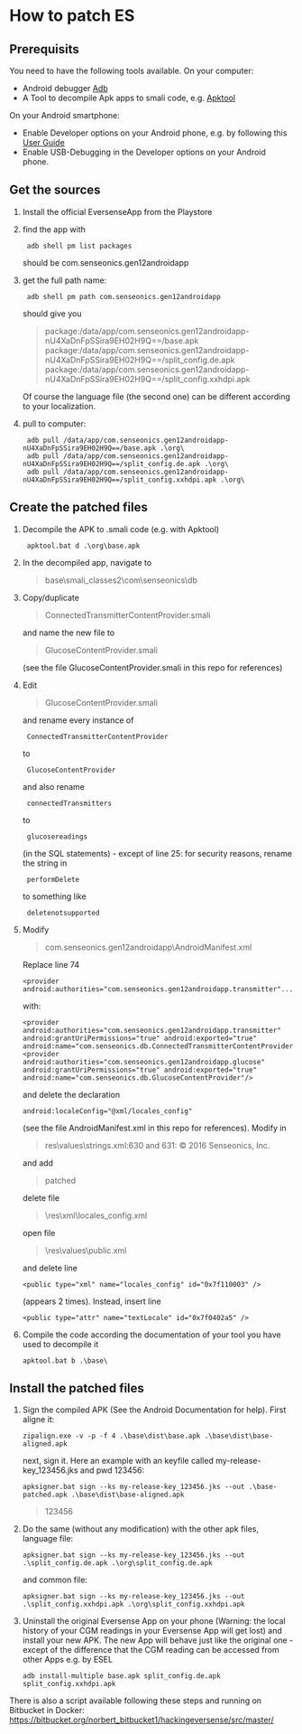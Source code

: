 # How to patch ES
## Prerequisits
You need to have the following tools available. On your computer:
* Android debugger [Adb](https://developer.android.com/studio/command-line/adb)
* A Tool to decompile Apk apps to smali code, e.g. [Apktool](https://ibotpeaches.github.io/Apktool/install)

On your Android smartphone:
* Enable Developer options on your Android phone, e.g. by following this [User Guide](https://developer.android.com/studio/debug/dev-options)
* Enable USB-Debugging in the Developer options on your Android phone.


## Get the sources
1. Install the official EversenseApp from the Playstore
2. find the app with
 
        adb shell pm list packages

    should be com.senseonics.gen12androidapp
3. get the full path name:

        adb shell pm path com.senseonics.gen12androidapp

    should give you
    > package:/data/app/com.senseonics.gen12androidapp-nU4XaDnFpSSira9EH02H9Q==/base.apk
    > package:/data/app/com.senseonics.gen12androidapp-nU4XaDnFpSSira9EH02H9Q==/split_config.de.apk
    > package:/data/app/com.senseonics.gen12androidapp-nU4XaDnFpSSira9EH02H9Q==/split_config.xxhdpi.apk

    Of course the language file (the second one) can be different according to your localization.
4. pull to computer:

        adb pull /data/app/com.senseonics.gen12androidapp-nU4XaDnFpSSira9EH02H9Q==/base.apk .\org\
        adb pull /data/app/com.senseonics.gen12androidapp-nU4XaDnFpSSira9EH02H9Q==/split_config.de.apk .\org\
        adb pull /data/app/com.senseonics.gen12androidapp-nU4XaDnFpSSira9EH02H9Q==/split_config.xxhdpi.apk .\org\

## Create the patched files
1. Decompile the APK to .smali code (e.g. with Apktool)
   
        apktool.bat d .\org\base.apk
2. In the decompiled app, navigate to
    > base\smali_classes2\com\senseonics\db
3. Copy/duplicate 
    > ConnectedTransmitterContentProvider.smali
    
    and name the new file to 
    > GlucoseContentProvider.smali
    
    (see the file GlucoseContentProvider.smali in this repo for references)
4. Edit 
    > GlucoseContentProvider.smali
    
    and rename every instance of

        ConnectedTransmitterContentProvider

    to 

        GlucoseContentProvider 

    and also rename

        connectedTransmitters 

    to 

        glucosereadings

    (in the SQL statements) - except of line 25: for security reasons, rename the string in

        performDelete
        
    to something like 
    
        deletenotsupported

5.  Modify 
    > com.senseonics.gen12androidapp\AndroidManifest.xml
    
    Replace line 74
    
        <provider android:authorities="com.senseonics.gen12androidapp.transmitter"...)

    with:

        <provider android:authorities="com.senseonics.gen12androidapp.transmitter" android:grantUriPermissions="true" android:exported="true" android:name="com.senseonics.db.ConnectedTransmitterContentProvider"/> <provider android:authorities="com.senseonics.gen12androidapp.glucose" android:grantUriPermissions="true" android:exported="true" android:name="com.senseonics.db.GlucoseContentProvider"/>
    
    and delete the declaration

        android:localeConfig="@xml/locales_config"
    
    (see the file AndroidManifest.xml in this repo for references). Modify in 

    > res\values\strings.xml:630 and 631: © 2016 Senseonics, Inc.
    
    and add
    > patched

    delete file 
    
    > \res\xml\locales_config.xml

    open file 
    > \res\values\public.xml
    
    and delete line 

        <public type="xml" name="locales_config" id="0x7f110003" />

    (appears 2 times). Instead, insert line

        <public type="attr" name="textLocale" id="0x7f0402a5" />

6.  Compile the code according the documentation of your tool you have used to decompile it
   
        apktool.bat b .\base\

## Install the patched files
1.  Sign the compiled APK (See the Android Documentation for help). First aligne it:
   
        zipalign.exe -v -p -f 4 .\base\dist\base.apk .\base\dist\base-aligned.apk

    next, sign it. Here an example with an keyfile called my-release-key_123456.jks and pwd 123456:

        apksigner.bat sign --ks my-release-key_123456.jks --out .\base-patched.apk .\base\dist\base-aligned.apk
    > 123456
2.  Do the same (without any modification) with the other apk files, language file:

        apksigner.bat sign --ks my-release-key_123456.jks --out .\split_config.de.apk .\org\split_config.de.apk

    and common file:

        apksigner.bat sign --ks my-release-key_123456.jks --out .\split_config.xxhdpi.apk .\org\split_config.xxhdpi.apk
3.  Uninstall the original Eversense App on your phone (Warning: the local history of your CGM readings in your Eversense App will get lost) and install your new APK. The new App will behave just like the original one - except of the difference that the CGM reading can be accessed from other Apps e.g. by ESEL

        adb install-multiple base.apk split_config.de.apk split_config.xxhdpi.apk



There is also a script available following these steps and running on Bitbucket in Docker:
https://bitbucket.org/norbert_bitbucket1/hackingeversense/src/master/
